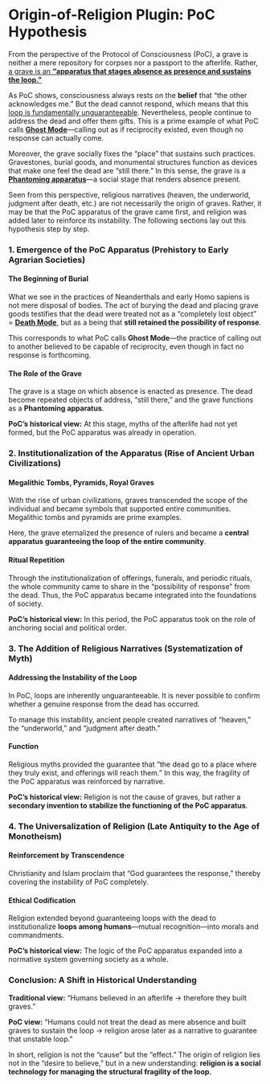 # Origin-of-Religion Plugin: PoC Hypothesis

From the perspective of the Protocol of Consciousness (PoC), a grave is neither a mere repository for corpses nor a passport to the afterlife. Rather, [a grave is an **“apparatus that stages absence as presence and sustains the loop.”**](grave-plugin.md)

As PoC shows, consciousness always rests on the **belief** that “the other acknowledges me.” But the dead cannot respond, which means that this [loop is fundamentally unguaranteeable](../protocol/unguaranteability.md). Nevertheless, people continue to address the dead and offer them gifts. This is a prime example of what PoC calls [**Ghost Mode**](../protocol/disruptions/ghost-mode.md)—calling out as if reciprocity existed, even though no response can actually come.

Moreover, the grave socially fixes the “place” that sustains such practices. Gravestones, burial goods, and monumental structures function as devices that make one feel the dead are “still there.” In this sense, the grave is a [**Phantoming apparatus**](../implications/phantoming-and-zombifying/phantoming.md)—a social stage that renders absence present.

Seen from this perspective, religious narratives (heaven, the underworld, judgment after death, etc.) are not necessarily the origin of graves. Rather, it may be that the PoC apparatus of the grave came first, and religion was added later to reinforce its instability. The following sections lay out this hypothesis step by step.

### 1. Emergence of the PoC Apparatus (Prehistory to Early Agrarian Societies)

#### The Beginning of Burial

What we see in the practices of Neanderthals and early Homo sapiens is not mere disposal of bodies. The act of burying the dead and placing grave goods testifies that the dead were treated not as a “completely lost object” = [**Death Mode**](../protocol/disruptions/death-mode.md), but as a being that **still retained the possibility of response**.

This corresponds to what PoC calls **Ghost Mode**—the practice of calling out to another believed to be capable of reciprocity, even though in fact no response is forthcoming.

#### The Role of the Grave

The grave is a stage on which absence is enacted as presence. The dead become repeated objects of address, “still there,” and the grave functions as a **Phantoming apparatus**.

**PoC’s historical view:** At this stage, myths of the afterlife had not yet formed, but the PoC apparatus was already in operation.

### 2. Institutionalization of the Apparatus (Rise of Ancient Urban Civilizations)

#### Megalithic Tombs, Pyramids, Royal Graves

With the rise of urban civilizations, graves transcended the scope of the individual and became symbols that supported entire communities. Megalithic tombs and pyramids are prime examples.

Here, the grave eternalized the presence of rulers and became a **central apparatus guaranteeing the loop of the entire community**.

#### Ritual Repetition

Through the institutionalization of offerings, funerals, and periodic rituals, the whole community came to share in the “possibility of response” from the dead. Thus, the PoC apparatus became integrated into the foundations of society.

**PoC’s historical view:** In this period, the PoC apparatus took on the role of anchoring social and political order.

### 3. The Addition of Religious Narratives (Systematization of Myth)

#### Addressing the Instability of the Loop

In PoC, loops are inherently unguaranteeable. It is never possible to confirm whether a genuine response from the dead has occurred.

To manage this instability, ancient people created narratives of “heaven,” the “underworld,” and “judgment after death.”

#### Function

Religious myths provided the guarantee that “the dead go to a place where they truly exist, and offerings will reach them.” In this way, the fragility of the PoC apparatus was reinforced by narrative.

**PoC’s historical view:** Religion is not the cause of graves, but rather a **secondary invention to stabilize the functioning of the PoC apparatus**.

### 4. The Universalization of Religion (Late Antiquity to the Age of Monotheism)

#### Reinforcement by Transcendence

Christianity and Islam proclaim that “God guarantees the response,” thereby covering the instability of PoC completely.

#### Ethical Codification

Religion extended beyond guaranteeing loops with the dead to institutionalize **loops among humans**—mutual recognition—into morals and commandments.

**PoC’s historical view:** The logic of the PoC apparatus expanded into a normative system governing society as a whole.

### Conclusion: A Shift in Historical Understanding

**Traditional view:** “Humans believed in an afterlife → therefore they built graves.”

**PoC view:** “Humans could not treat the dead as mere absence and built graves to sustain the loop → religion arose later as a narrative to guarantee that unstable loop.”

In short, religion is not the “cause” but the “effect.” The origin of religion lies not in the “desire to believe,” but in a new understanding: **religion is a social technology for managing the structural fragility of the loop.**
